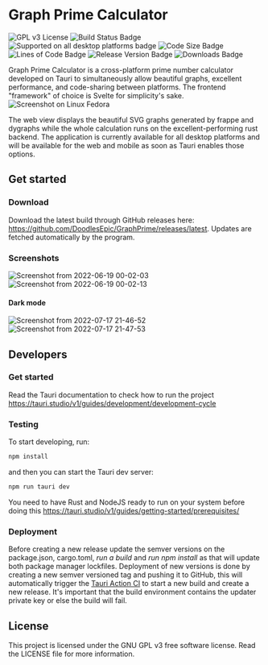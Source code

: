 # Graph Prime Calculator
![GPL v3 License](https://img.shields.io/github/license/DoodlesEpic/GraphPrime)
![Build Status Badge](https://img.shields.io/github/workflow/status/DoodlesEpic/GraphPrime/Release)
![Supported on all desktop platforms badge](https://img.shields.io/badge/platforms-windows%2C%20macos%2C%20linux-informational)
![Code Size Badge](https://img.shields.io/github/languages/code-size/DoodlesEpic/GraphPrime)
![Lines of Code Badge](https://img.shields.io/tokei/lines/github/DoodlesEpic/GraphPrime)
![Release Version Badge](https://img.shields.io/github/v/release/DoodlesEpic/GraphPrime)
![Downloads Badge](https://img.shields.io/github/downloads/DoodlesEpic/GraphPrime/total)

Graph Prime Calculator is a cross-platform prime number calculator developed on Tauri to simultaneously allow beautiful graphs, excellent performance, and code-sharing between platforms. The frontend "framework" of choice is Svelte for simplicity's sake.
![Screenshot on Linux Fedora](https://user-images.githubusercontent.com/37254797/168457911-50231971-90e5-446f-880a-5e379304db09.png)

The web view displays the beautiful SVG graphs generated by frappe and dygraphs while the whole calculation runs on the excellent-performing rust backend. The application is currently available for all desktop platforms and will be available for the web and mobile as soon as Tauri enables those options.

## Get started

### Download

Download the latest build through GitHub releases here: https://github.com/DoodlesEpic/GraphPrime/releases/latest. Updates are fetched automatically by the program.

### Screenshots

![Screenshot from 2022-06-19 00-02-03](https://user-images.githubusercontent.com/37254797/174464122-88aa1a35-174e-4e54-a772-ff7a0da881f6.png)
![Screenshot from 2022-06-19 00-02-13](https://user-images.githubusercontent.com/37254797/174464124-558b5898-be9b-476b-9921-7a98a9622df3.png)

#### Dark mode

![Screenshot from 2022-07-17 21-46-52](https://user-images.githubusercontent.com/37254797/179431795-d7f6c59d-cbd1-4bf3-9762-cc69c684126b.png)
![Screenshot from 2022-07-17 21-47-53](https://user-images.githubusercontent.com/37254797/179431799-aa08eb33-7c88-4803-af0a-83c13e403929.png)

## Developers

### Get started

Read the Tauri documentation to check how to run the project
https://tauri.studio/v1/guides/development/development-cycle

### Testing

To start developing, run:

```bash
npm install
```

and then you can start the Tauri dev server:

```bash
npm run tauri dev
```

You need to have Rust and NodeJS ready to run on your system before doing this
https://tauri.studio/v1/guides/getting-started/prerequisites/

### Deployment

Before creating a new release update the semver versions on the package.json, cargo.toml, _run a build_ and _run npm install_ as that will update both package manager lockfiles. Deployment of new versions is done by creating a new semver versioned tag and pushing it to GitHub, this will automatically trigger the [Tauri Action CI](https://github.com/tauri-apps/tauri-action) to start a new build and create a new release. It's important that the build environment contains the updater private key or else the build will fail.

## License

This project is licensed under the GNU GPL v3 free software license. Read the LICENSE file for more information.
